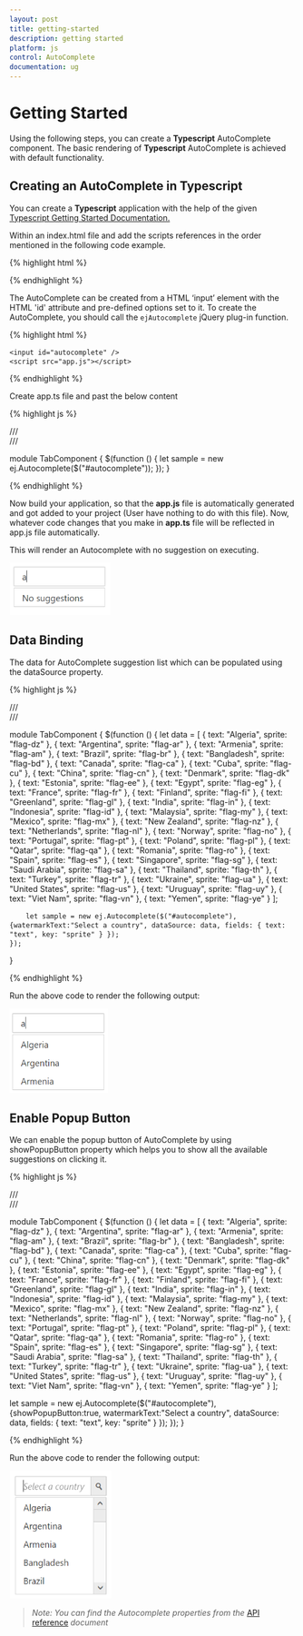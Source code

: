 ```yaml
---
layout: post
title: getting-started
description: getting started
platform: js
control: AutoComplete
documentation: ug
---
```


# Getting Started



Using the following steps, you can create a **Typescript** AutoComplete component. The basic rendering of **Typescript** AutoComplete is achieved with default functionality.

## Creating an AutoComplete in Typescript



You can create a **Typescript** application with the help of the given [Typescript Getting Started Documentation. ](https://help.syncfusion.com/js/typescript)

 Within an index.html file and add the scripts references in the order mentioned in the following code example.

{% highlight html %}

<!DOCTYPE html>
<html>
<head>
    <title>Typescript Application</title>
    <link href="http://cdn.syncfusion.com/**{{**site.releaseversion**}}**/js/web/flat-azure/ej.web.all.min.css" rel="stylesheet" />
    <script src="https://code.jquery.com/jquery-3.0.0.min.js"></script>
    <script src="http://cdn.syncfusion.com/**{{**site.releaseversion**}}**/js/web/ej.web.all.min.js" type="text/javascript"></script>

</head>
<body>
    <!--Add AutoComplete here-->
</body>
</html>


{% endhighlight %}



The AutoComplete can be created from a HTML ‘input’ element with the HTML 'id' attribute and pre-defined options set to it. To create the AutoComplete, you should call the `ejAutocomplete` jQuery plug-in function.



{% highlight html %}

    <input id="autocomplete" />
    <script src="app.js"></script>



{% endhighlight %}



Create app.ts file and past the below content



{% highlight js %}

/// <reference path="jquery.d.ts" />  
/// <reference path="ej.web.all.d.ts" />

module TabComponent {
    $(function () {
        let sample = new ej.Autocomplete($("#autocomplete"));
    });
}


{% endhighlight %}



Now build your application, so that the **app.js** file is automatically generated and got added to your project (User have nothing to do with this file). Now, whatever code changes that you make in **app.ts** file will be reflected in app.js file automatically.



This will render an Autocomplete with no suggestion on executing.

![](getting-started_images\getting-started_img1.png)

## Data Binding



The data for AutoComplete suggestion list which can be populated using the dataSource property.

{% highlight js %}

/// <reference path="jquery.d.ts" />  
/// <reference path="ej.web.all.d.ts" />

module TabComponent {
    $(function () {
        let data = [
            { text: "Algeria", sprite: "flag-dz" }, { text: "Argentina", sprite: "flag-ar" },
            { text: "Armenia", sprite: "flag-am" }, { text: "Brazil", sprite: "flag-br" },
            { text: "Bangladesh", sprite: "flag-bd" }, { text: "Canada", sprite: "flag-ca" },
            { text: "Cuba", sprite: "flag-cu" }, { text: "China", sprite: "flag-cn" },
            { text: "Denmark", sprite: "flag-dk" }, { text: "Estonia", sprite: "flag-ee" },
            { text: "Egypt", sprite: "flag-eg" }, { text: "France", sprite: "flag-fr" },
            { text: "Finland", sprite: "flag-fi" }, { text: "Greenland", sprite: "flag-gl" },
            { text: "India", sprite: "flag-in" }, { text: "Indonesia", sprite: "flag-id" },
            { text: "Malaysia", sprite: "flag-my" }, { text: "Mexico", sprite: "flag-mx" },
            { text: "New Zealand", sprite: "flag-nz" }, { text: "Netherlands", sprite: "flag-nl" },
            { text: "Norway", sprite: "flag-no" }, { text: "Portugal", sprite: "flag-pt" },
            { text: "Poland", sprite: "flag-pl" }, { text: "Qatar", sprite: "flag-qa" },
            { text: "Romania", sprite: "flag-ro" }, { text: "Spain", sprite: "flag-es" },
            { text: "Singapore", sprite: "flag-sg" }, { text: "Saudi Arabia", sprite: "flag-sa" },
            { text: "Thailand", sprite: "flag-th" }, { text: "Turkey", sprite: "flag-tr" },
            { text: "Ukraine", sprite: "flag-ua" }, { text: "United States", sprite: "flag-us" },
            { text: "Uruguay", sprite: "flag-uy" }, { text: "Viet Nam", sprite: "flag-vn" },
            { text: "Yemen", sprite: "flag-ye" }
        ];

        let sample = new ej.Autocomplete($("#autocomplete"), {watermarkText:"Select a country", dataSource: data, fields: { text: "text", key: "sprite" } }); 
    });
}


{% endhighlight %}



Run the above code to render the following output:



![](getting-started_images\getting-started_img2.png)

## Enable Popup Button



We can enable the popup button of AutoComplete by using showPopupButton property which helps you to show all the available suggestions on clicking it.

{% highlight js %}

/// <reference path="jquery.d.ts" />  
/// <reference path="ej.web.all.d.ts" />

module TabComponent {
    $(function () {
        let data = [
            { text: "Algeria", sprite: "flag-dz" }, { text: "Argentina", sprite: "flag-ar" },
            { text: "Armenia", sprite: "flag-am" }, { text: "Brazil", sprite: "flag-br" },
            { text: "Bangladesh", sprite: "flag-bd" }, { text: "Canada", sprite: "flag-ca" },
            { text: "Cuba", sprite: "flag-cu" }, { text: "China", sprite: "flag-cn" },
            { text: "Denmark", sprite: "flag-dk" }, { text: "Estonia", sprite: "flag-ee" },
            { text: "Egypt", sprite: "flag-eg" }, { text: "France", sprite: "flag-fr" },
            { text: "Finland", sprite: "flag-fi" }, { text: "Greenland", sprite: "flag-gl" },
            { text: "India", sprite: "flag-in" }, { text: "Indonesia", sprite: "flag-id" },
            { text: "Malaysia", sprite: "flag-my" }, { text: "Mexico", sprite: "flag-mx" },
            { text: "New Zealand", sprite: "flag-nz" }, { text: "Netherlands", sprite: "flag-nl" },
            { text: "Norway", sprite: "flag-no" }, { text: "Portugal", sprite: "flag-pt" },
            { text: "Poland", sprite: "flag-pl" }, { text: "Qatar", sprite: "flag-qa" },
            { text: "Romania", sprite: "flag-ro" }, { text: "Spain", sprite: "flag-es" },
            { text: "Singapore", sprite: "flag-sg" }, { text: "Saudi Arabia", sprite: "flag-sa" },
            { text: "Thailand", sprite: "flag-th" }, { text: "Turkey", sprite: "flag-tr" },
            { text: "Ukraine", sprite: "flag-ua" }, { text: "United States", sprite: "flag-us" },
            { text: "Uruguay", sprite: "flag-uy" }, { text: "Viet Nam", sprite: "flag-vn" },
            { text: "Yemen", sprite: "flag-ye" }
        ];

let sample = new ej.Autocomplete($("#autocomplete"), {showPopupButton:true, watermarkText:"Select a country", dataSource: data, fields: { text: "text", key: "sprite" } });
    });
}


{% endhighlight %}



Run the above code to render the following output:



![](getting-started_images\getting-started_img3.png)



> _Note: You can find the Autocomplete properties from the_ [API reference](https://help.syncfusion.com/api/js/ejautocomplete) _document_







